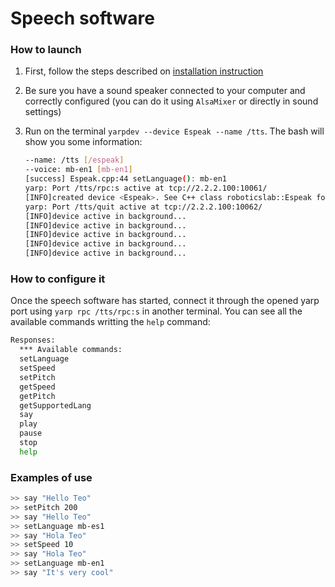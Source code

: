 # Speech software

### How to launch
1. First, follow the steps described on [installation instruction](https://github.com/roboticslab-uc3m/speech/blob/develop/doc/speech-install.md)
2. Be sure you have a sound speaker connected to your computer and correctly configured (you can do it using `AlsaMixer` or directly in sound settings)
3. Run on the terminal `yarpdev --device Espeak --name /tts`. The bash will show you some information:

	```bash
	--name: /tts [/espeak]
	--voice: mb-en1 [mb-en1]
	[success] Espeak.cpp:44 setLanguage(): mb-en1
	yarp: Port /tts/rpc:s active at tcp://2.2.2.100:10061/
	[INFO]created device <Espeak>. See C++ class roboticslab::Espeak for documentation.
	yarp: Port /tts/quit active at tcp://2.2.2.100:10062/
	[INFO]device active in background...
	[INFO]device active in background...
	[INFO]device active in background...
	[INFO]device active in background...
	[INFO]device active in background...
	```

### How to configure it

Once the speech software has started, connect it through the opened yarp port using `yarp rpc /tts/rpc:s` in another terminal. You can see all the available commands writting the `help` command:

```bash
Responses:
  *** Available commands:
  setLanguage
  setSpeed
  setPitch
  getSpeed
  getPitch
  getSupportedLang
  say
  play
  pause
  stop
  help
```
### Examples of use

```sh
>> say "Hello Teo"
>> setPitch 200
>> say "Hello Teo"
>> setLanguage mb-es1
>> say "Hola Teo"
>> setSpeed 10
>> say "Hola Teo"
>> setLanguage mb-en1
>> say "It's very cool"
```
